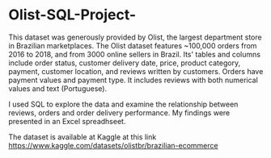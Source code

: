 # Olist-SQL-Project-
This dataset was generously provided by Olist, the largest department store in Brazilian marketplaces. The Olist dataset features ~100,000 orders from 2016 to 2018, and from 3000 online sellers in Brazil. Its' tables and columns include order status, customer delivery date, price, product category, payment, customer location, and reviews written by customers. Orders have payment values and payment type.  It includes reviews with both numerical values and text (Portuguese).

I used SQL to explore the data and examine the relationship between reviews, orders and order delivery performance. My findings were presented in an Excel spreadhseet. 

The dataset is available at Kaggle at this link https://www.kaggle.com/datasets/olistbr/brazilian-ecommerce
